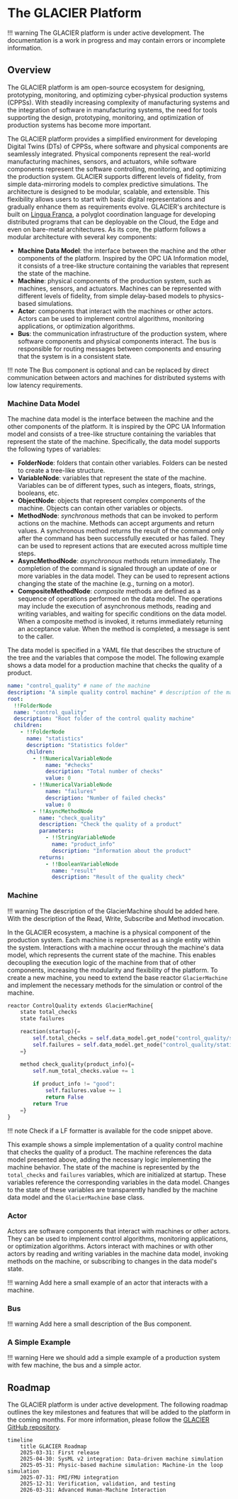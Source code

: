 # The GLACIER Platform  

!!! warning 
    The GLACIER platform is under active development. The documentation is a work in progress and may contain errors or incomplete information.

## Overview

The GLACIER platform is am open-source ecosystem for designing, prototyping, monitoring, and optimizing cyber-physical production systems (CPPSs).
With steadily increasing complexity of manufacturing systems and the integration of software in manufacturing systems, the need for tools supporting the design, prototyping, monitoring, and optimization of production systems has become more important. 

The GLACIER platform provides a simplified environment for developing Digital Twins (DTs) of CPPSs, where software and physical components are seamlessly integrated. 
Physical components represent the real-world manufacturing machines, sensors, and actuators, while software components represent the software controlling, monitoring, and optimizing the production system. 
GLACIER supports different levels of fidelity, from simple data-mirroring models to complex predictive simulations. The architecture is designed to be modular, scalable, and extensible.
This flexibility allows users to start with basic digital representations and gradually enhance them as requirements evolve.
GLACIER's architecture is built on [Lingua Franca](https://www.lf-lang.org/), a polyglot coordination language for developing distributed programs that can be deployable on the Cloud, the Edge and even on bare-metal architectures. 
As its core, the platform follows a modular architecture with several key components:

- **Machine Data Model**: the interface between the machine and the other components of the platform. Inspired by the OPC UA Information model, it consists of a tree-like structure containing the variables that represent the state of the machine. 
- **Machine**: physical components of the production system, such as machines, sensors, and actuators. Machines can be represented with different levels of fidelity, from simple delay-based models to physics-based simulations.
- **Actor**: components that interact with the machines or other actors. Actors can be used to implement control algorithms, monitoring applications, or optimization algorithms. 
- **Bus**: the communication infrastructure of the production system, where software components and physical components interact. The bus is responsible for routing messages between components and ensuring that the system is in a consistent state.

!!! note
    The Bus component is optional and can be replaced by direct communication between actors and machines for distributed systems with low latency requirements. 

### Machine Data Model 

The machine data model is the interface between the machine and the other components of the platform. It is inspired by the OPC UA Information model and consists of a tree-like structure containing the variables that represent the state of the machine. Specifically, the data model supports the following types of variables:

- **FolderNode**: folders that contain other variables. Folders can be nested to create a tree-like structure.
- **VariableNode**: variables that represent the state of the machine. Variables can be of different types, such as integers, floats, strings, booleans, etc.
- **ObjectNode**: objects that represent complex components of the machine. Objects can contain other variables or objects.
- **MethodNode**: _synchronous_ methods that can be invoked to perform actions on the machine. Methods can accept arguments and return values. A synchronous method returns the result of the command only after the command has been successfully executed or has failed. They can be used to represent actions that are executed across multiple time steps.
- **AsyncMethodNode**: _asynchronous_ methods return immediately. The completion of the command is signaled through an update of one or more variables in the data model. They can be used to represent actions changing the state of the machine (e.g., turning on a motor).
- **CompositeMethodNode**: _composite_ methods are defined as a sequence of operations performed on the data model. The operations may include the execution of asynchronous methods, reading and writing variables, and waiting for specific conditions on the data model. When a composite method is invoked, it returns immediately returning an acceptance value. When the method is completed, a message is sent to the caller. 

The data model is specified in a YAML file that describes the structure of the tree and the variables that compose the model.
The following example shows a data model for a production machine that checks the quality of a product.

```yaml title="control_quality.yaml"
name: "control_quality" # name of the machine
description: "A simple quality control machine" # description of the machine
root:
  !!FolderNode
  name: "control_quality"
  description: "Root folder of the control quality machine"
  children:
    - !!FolderNode
      name: "statistics"
      description: "Statistics folder"
      children:
        - !!NumericalVariableNode
            name: "#checks"
            description: "Total number of checks"
            value: 0
        - !!NumericalVariableNode
            name: "failures"
            description: "Number of failed checks"
            value: 0
        - !!AsyncMethodNode
          name: "check_quality"
          description: "Check the quality of a product"
          parameters:
            - !!StringVariableNode
              name: "product_info"
              description: "Information about the product"
          returns:
            - !!BooleanVariableNode
              name: "result"
              description: "Result of the quality check"
```

### Machine 

!!! warning
    The description of the GlacierMachine should be added here. With the description of the Read, Write, Subscribe and Method invocation.

In the GLACIER ecosystem, a machine is a physical component of the production system. 
Each machine is represented as a single entity within the system. 
Interactions with a machine occur through the machine's data model, which represents the current state of the machine.
This enables decoupling the execution logic of the machine from that of other components, increasing the modularity and flexibility of the platform. To create a new machine, you need to extend the base reactor `GlacierMachine` and implement the necessary methods for the simulation or control of the machine.

```python title="ControlQuality.lf"
reactor ControlQuality extends GlacierMachine{
    state total_checks
    state failures

    reaction(startup){=
        self.total_checks = self.data_model.get_node("control_quality/statistics/#checks")
        self.failures = self.data_model.get_node("control_quality/statistics/failures")
    =}

    method check_quality(product_info){=
        self.num_total_checks.value += 1
        
        if product_info != "good":
            self.failures.value += 1
            return False
        return True
    =}
}
```
!!! note 
    Check if a LF formatter is available for the code snippet above.

This example shows a simple implementation of a quality control machine that checks the quality of a product. The machine references the data model presented above, adding the necessary logic implementing the machine behavior. 
The state of the machine is represented by the `total_checks` and `failures` variables, which are initialized at startup. These variables reference the corresponding variables in the data model. Changes to the state of these variables are transparently handled by the machine data model and the `GlacierMachine` base class.

### Actor

Actors are software components that interact with machines or other actors.
They can be used to implement control algorithms, monitoring applications, or optimization algorithms.
Actors interact with machines or with other actors by reading and writing variables in the machine data model, invoking methods on the machine, or subscribing to changes in the data model's state.

!!! warning
    Add here a small example of an actor that interacts with a machine.

### Bus

!!! warning
    Add here a small description of the Bus component.

### A Simple Example

!!! warning
    Here we should add a simple example of a production system with few machine, the bus and a simple actor.

## Roadmap

The GLACIER platform is under active development. The following roadmap outlines the key milestones and features that will be added to the platform in the coming months.
For more information, please follow the [GLACIER GitHub repository](https://github.com/esd-univr/glacier).

``` mermaid
timeline
    title GLACIER Roadmap
    2025-03-31: First release
    2025-04-30: SysML v2 integration: Data-driven machine simulation
    2025-05-31: Physic-based machine simulation: Machine-in the loop simulation
    2025-07-31: FMI/FMU integration
    2025-12-31: Verification, validation, and testing
    2026-03-31: Advanced Human-Machine Interaction
```

